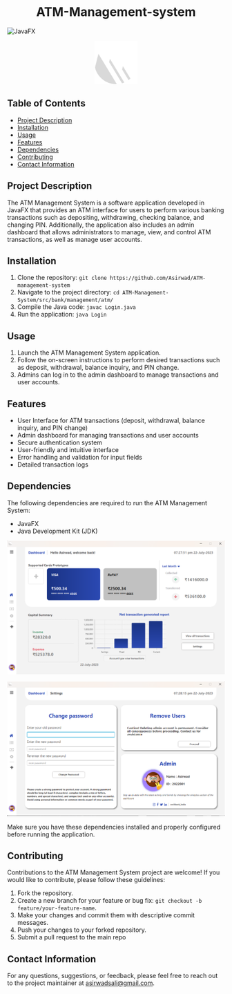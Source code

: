 <h1 align=center> ATM-Management-system </h1>

![JavaFX](https://img.shields.io/badge/JavaFX-16-orange.svg)

<p align="center">
  <img src="src/icons/bankIcon.png" alt="Project Logo" width="100">
</p>

## Table of Contents
- [Project Description](#project-description)
- [Installation](#installation)
- [Usage](#usage)
- [Features](#features)
- [Dependencies](#dependencies)
- [Contributing](#contributing)
- [Contact Information](#contact-information)

## Project Description
The ATM Management System is a software application developed in JavaFX that provides an ATM interface for users to perform various banking transactions such as depositing, withdrawing, checking balance, and changing PIN. Additionally, the application also includes an admin dashboard that allows administrators to manage, view, and control ATM transactions, as well as manage user accounts.

## Installation
1. Clone the repository: `git clone https://github.com/Asirwad/ATM-management-system`
2. Navigate to the project directory: `cd ATM-Management-System/src/bank/management/atm/`
3. Compile the Java code: `javac Login.java`
4. Run the application: `java Login`

## Usage
1. Launch the ATM Management System application.
2. Follow the on-screen instructions to perform desired transactions such as deposit, withdrawal, balance inquiry, and PIN change.
3. Admins can log in to the admin dashboard to manage transactions and user accounts.

## Features
- User Interface for ATM transactions (deposit, withdrawal, balance inquiry, and PIN change)
- Admin dashboard for managing transactions and user accounts
- Secure authentication system
- User-friendly and intuitive interface
- Error handling and validation for input fields
- Detailed transaction logs

## Dependencies
The following dependencies are required to run the ATM Management System:
- JavaFX
- Java Development Kit (JDK)

<p align="center">
  <img src="src/assets/readme_assets/1.png" alt="Dashboard" width="1000">
</p>

<p align="center">
  <img src="src/assets/readme_assets/2.png" alt="Settings" width="1000">
</p>

Make sure you have these dependencies installed and properly configured before running the application.

## Contributing
Contributions to the ATM Management System project are welcome! If you would like to contribute, please follow these guidelines:
1. Fork the repository.
2. Create a new branch for your feature or bug fix: `git checkout -b feature/your-feature-name`.
3. Make your changes and commit them with descriptive commit messages.
4. Push your changes to your forked repository.
5. Submit a pull request to the main repo

## Contact Information
For any questions, suggestions, or feedback, please feel free to reach out to the project maintainer at asirwadsali@gmail.com.

